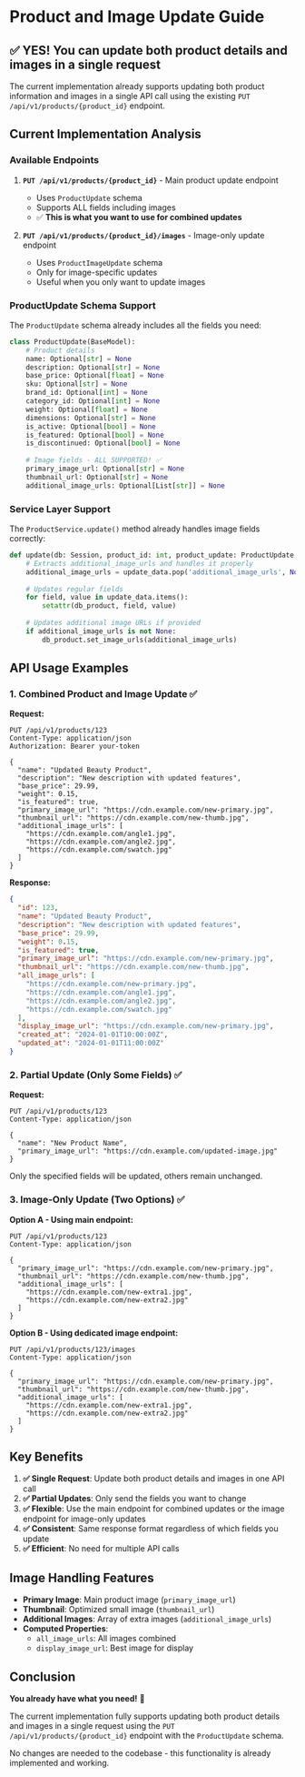# Product and Image Update Guide

## ✅ YES! You can update both product details and images in a single request

The current implementation already supports updating both product information and images in a single API call using the existing `PUT /api/v1/products/{product_id}` endpoint.

## Current Implementation Analysis

### Available Endpoints

1. **`PUT /api/v1/products/{product_id}`** - Main product update endpoint
   - Uses `ProductUpdate` schema
   - Supports ALL fields including images
   - ✅ **This is what you want to use for combined updates**

2. **`PUT /api/v1/products/{product_id}/images`** - Image-only update endpoint
   - Uses `ProductImageUpdate` schema
   - Only for image-specific updates
   - Useful when you only want to update images

### ProductUpdate Schema Support

The `ProductUpdate` schema already includes all the fields you need:

```python
class ProductUpdate(BaseModel):
    # Product details
    name: Optional[str] = None
    description: Optional[str] = None
    base_price: Optional[float] = None
    sku: Optional[str] = None
    brand_id: Optional[int] = None
    category_id: Optional[int] = None
    weight: Optional[float] = None
    dimensions: Optional[str] = None
    is_active: Optional[bool] = None
    is_featured: Optional[bool] = None
    is_discontinued: Optional[bool] = None
    
    # Image fields - ALL SUPPORTED! ✅
    primary_image_url: Optional[str] = None
    thumbnail_url: Optional[str] = None
    additional_image_urls: Optional[List[str]] = None
```

### Service Layer Support

The `ProductService.update()` method already handles image fields correctly:

```python
def update(db: Session, product_id: int, product_update: ProductUpdate, owner_id: int):
    # Extracts additional_image_urls and handles it properly
    additional_image_urls = update_data.pop('additional_image_urls', None)
    
    # Updates regular fields
    for field, value in update_data.items():
        setattr(db_product, field, value)
    
    # Updates additional image URLs if provided
    if additional_image_urls is not None:
        db_product.set_image_urls(additional_image_urls)
```

## API Usage Examples

### 1. Combined Product and Image Update ✅

**Request:**
```http
PUT /api/v1/products/123
Content-Type: application/json
Authorization: Bearer your-token

{
  "name": "Updated Beauty Product",
  "description": "New description with updated features",
  "base_price": 29.99,
  "weight": 0.15,
  "is_featured": true,
  "primary_image_url": "https://cdn.example.com/new-primary.jpg",
  "thumbnail_url": "https://cdn.example.com/new-thumb.jpg",
  "additional_image_urls": [
    "https://cdn.example.com/angle1.jpg",
    "https://cdn.example.com/angle2.jpg",
    "https://cdn.example.com/swatch.jpg"
  ]
}
```

**Response:**
```json
{
  "id": 123,
  "name": "Updated Beauty Product",
  "description": "New description with updated features",
  "base_price": 29.99,
  "weight": 0.15,
  "is_featured": true,
  "primary_image_url": "https://cdn.example.com/new-primary.jpg",
  "thumbnail_url": "https://cdn.example.com/new-thumb.jpg",
  "all_image_urls": [
    "https://cdn.example.com/new-primary.jpg",
    "https://cdn.example.com/angle1.jpg",
    "https://cdn.example.com/angle2.jpg",
    "https://cdn.example.com/swatch.jpg"
  ],
  "display_image_url": "https://cdn.example.com/new-primary.jpg",
  "created_at": "2024-01-01T10:00:00Z",
  "updated_at": "2024-01-01T11:00:00Z"
}
```

### 2. Partial Update (Only Some Fields) ✅

**Request:**
```http
PUT /api/v1/products/123
Content-Type: application/json

{
  "name": "New Product Name",
  "primary_image_url": "https://cdn.example.com/updated-image.jpg"
}
```

Only the specified fields will be updated, others remain unchanged.

### 3. Image-Only Update (Two Options) ✅

**Option A - Using main endpoint:**
```http
PUT /api/v1/products/123
Content-Type: application/json

{
  "primary_image_url": "https://cdn.example.com/new-primary.jpg",
  "thumbnail_url": "https://cdn.example.com/new-thumb.jpg",
  "additional_image_urls": [
    "https://cdn.example.com/new-extra1.jpg",
    "https://cdn.example.com/new-extra2.jpg"
  ]
}
```

**Option B - Using dedicated image endpoint:**
```http
PUT /api/v1/products/123/images
Content-Type: application/json

{
  "primary_image_url": "https://cdn.example.com/new-primary.jpg",
  "thumbnail_url": "https://cdn.example.com/new-thumb.jpg",
  "additional_image_urls": [
    "https://cdn.example.com/new-extra1.jpg",
    "https://cdn.example.com/new-extra2.jpg"
  ]
}
```

## Key Benefits

1. **✅ Single Request**: Update both product details and images in one API call
2. **✅ Partial Updates**: Only send the fields you want to change
3. **✅ Flexible**: Use the main endpoint for combined updates or the image endpoint for image-only updates
4. **✅ Consistent**: Same response format regardless of which fields you update
5. **✅ Efficient**: No need for multiple API calls

## Image Handling Features

- **Primary Image**: Main product image (`primary_image_url`)
- **Thumbnail**: Optimized small image (`thumbnail_url`)
- **Additional Images**: Array of extra images (`additional_image_urls`)
- **Computed Properties**: 
  - `all_image_urls`: All images combined
  - `display_image_url`: Best image for display

## Conclusion

**You already have what you need!** 🎉

The current implementation fully supports updating both product details and images in a single request using the `PUT /api/v1/products/{product_id}` endpoint with the `ProductUpdate` schema.

No changes are needed to the codebase - this functionality is already implemented and working.